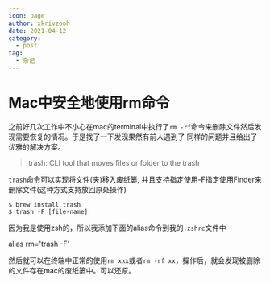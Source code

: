 ```yaml
---
icon: page
author: xkrivzooh
date: 2021-04-12
category:
  - post
tag:
  - 杂记
---
```


# Mac中安全地使用rm命令

之前好几次工作中不小心在mac的terminal中执行了`rm -rf`命令来删除文件然后发现需要恢复的情况。于是找了一下发现果然有前人遇到了
同样的问题并且给出了优雅的解决方案。


> trash: CLI tool that moves files or folder to the trash

`trash`命令可以实现将文件(夹)移入废纸篓, 并且支持指定使用-F指定使用Finder来删除文件(这种方式支持放回原处操作)

```shell
$ brew install trash 
$ trash -F [file-name]
```

因为我是使用zsh的，所以我添加下面的alias命令到我的`.zshrc`文件中

alias rm='trash -F'

然后就可以在终端中正常的使用`rm xxx`或者`rm -rf xx`，操作后，就会发现被删除的文件存在mac的废纸篓中。可以还原。

<!-- @include: ../scaffolds/post_footer.md -->

